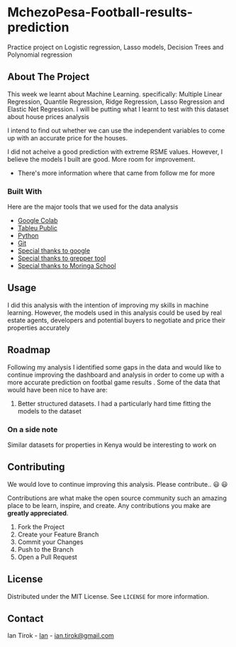 # MchezoPesa-Football-results-prediction
Practice project on Logistic regression, Lasso models, Decision Trees and Polynomial regression

<!-- ABOUT THE PROJECT -->
## About The Project

This week we learnt about Machine Learning. specifically: Multiple Linear Regression, Quantile Regression, Ridge Regression, Lasso Regression and Elastic Net Regression.
I will be putting what I learnt to test with this dataset about house prices analysis

I intend to find out whether we can use the independent variables to come up with an accurate price for the houses.

I did not acheive a good prediction with extreme RSME values. However, I believe the models I built are good. More room for improvement. 

* There's more information where that came from follow me for more


### Built With

Here are the major tools that we used for the data analysis

* [Google Colab](https://colab.research.google.com/)
* [Tableu Public](https://public.tableau.com/en-us/s/)
* [Python](https://www.python.org/)
* [Git](https://github.com/)
* [Special thanks to google](https://google.com)
* [Special thanks to grepper tool](https://www.codegrepper.com/)
* [Special thanks to Moringa School](https://moringaschool.com/)



<!-- USAGE EXAMPLES -->
## Usage

I did this analysis with the intention of improving my skills in machine learning. However, the models used in this analysis could be used by real estate agents, developers and potential buyers to negotiate and price their properties accurately

<!-- ROADMAP -->
## Roadmap

Following my analysis I identified some gaps in the data and would like to continue improving the dashboard and analysis in order to come up with a more accurate prediction on footbal game results
.
Some of the data that would have been nice to have are:

1. Better structured datasets. I had a particularly hard time fitting the models to the dataset

### On a side note

Similar datasets for properties in Kenya would be interesting to work on

<!-- CONTRIBUTING -->
## Contributing

We would love to continue improving this analysis. Please contribute.. :smiley: :smiley:

Contributions are what make the open source community such an amazing place to be learn, inspire, and create. Any contributions you make are **greatly appreciated**.

1. Fork the Project
2. Create your Feature Branch 
3. Commit your Changes 
4. Push to the Branch 
5. Open a Pull Request



<!-- LICENSE -->
## License

Distributed under the MIT License. See `LICENSE` for more information.



<!-- CONTACT -->
## Contact

Ian Tirok - [Ian](https://twitter.com/Kittony_) - ian.tirok@gmail.com



